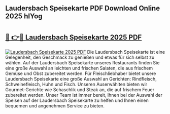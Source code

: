 ## Laudersbach Speisekarte PDF Download Online 2025 hIYog

# <h2><a href="http://gc5hm5p.nevu.top/?p=Laudersbach+Speisekarte">🔗 👉🔴 Laudersbach Speisekarte 2025 PDF</a></h2>

[![Laudersbach Speisekarte 2025 PDF](https://i.imgur.com/dBaPXMq.png)](http://gc5hm5p.nevu.top/?p=Laudersbach+Speisekarte)
Die Laudersbach Speisekarte ist eine Gelegenheit, den Geschmack zu genießen und etwas für sich selbst zu wählen. Auf der Laudersbach Speisekarte unseres Restaurants finden Sie eine große Auswahl an leichten und frischen Salaten, die aus frischem Gemüse und Obst zubereitet werden. Für Fleischliebhaber bietet unsere Laudersbach Speisekarte eine große Auswahl an Gerichten: Rindfleisch, Schweinefleisch, Huhn und Fisch. Unseren Auserwählten bieten wir Gourmet-Gerichte wie Schaschlik und Steak an, die auf frischem Feuer zubereitet werden. Unser Team ist immer bereit, Ihnen bei der Auswahl der Speisen auf der Laudersbach Speisekarte zu helfen und Ihnen einen bequemen und angenehmen Service zu bieten.
